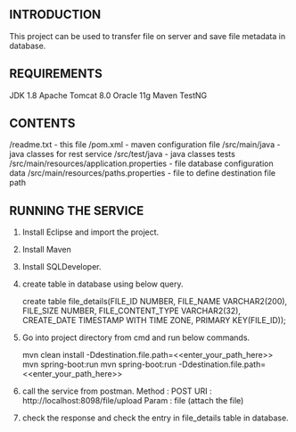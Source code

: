 

INTRODUCTION
------------

This project can be used to transfer file on server and save file metadata in database.


REQUIREMENTS
------------

JDK 1.8
Apache Tomcat 8.0
Oracle 11g
Maven 
TestNG


CONTENTS
---------

/readme.txt - this file
/pom.xml    - maven configuration file
/src/main/java - java classes for rest service
/src/test/java - java classes tests
/src/main/resources/application.properties - file database configuration data
/src/main/resources/paths.properties - file to define destination file path

RUNNING THE SERVICE
-------------------

1) Install Eclipse and import the project.
2) Install Maven 
3) Install SQLDeveloper.
4) create table in database using below query.
   
   create table file_details(FILE_ID NUMBER, FILE_NAME VARCHAR2(200), FILE_SIZE NUMBER, FILE_CONTENT_TYPE VARCHAR2(32), CREATE_DATE TIMESTAMP WITH TIME ZONE, PRIMARY KEY(FILE_ID));

5) Go into project directory from cmd and run below commands.

   mvn clean install -Ddestination.file.path=<<enter_your_path_here>>
   mvn spring-boot:run
   mvn spring-boot:run -Ddestination.file.path=<<enter_your_path_here>>

6) call the service from postman.
   Method : POST
   URI : http://localhost:8098/file/upload
   Param : file (attach the file)

7) check the response and check the entry in file_details table in database.





